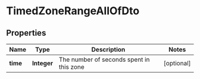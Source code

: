 

# TimedZoneRangeAllOfDto


## Properties

Name | Type | Description | Notes
------------ | ------------- | ------------- | -------------
**time** | **Integer** | The number of seconds spent in this zone |  [optional]




